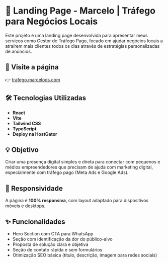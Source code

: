 # 🚀 Landing Page - Marcelo | Tráfego para Negócios Locais

Este projeto é uma landing page desenvolvida para apresentar meus serviços como Gestor de Tráfego Pago, focado em ajudar negócios locais a atraírem mais clientes todos os dias através de estratégias personalizadas de anúncios.

## 📸 Visite a página

👉 [trafego.marcelods.com](https://trafego.marcelods.com/)

## 🛠️ Tecnologias Utilizadas

- **React**
- **Vite**
- **Tailwind CSS**
- **TypeScript**
- **Deploy na HostGator**

## 💡 Objetivo

Criar uma presença digital simples e direta para conectar com pequenos e médios empreendedores que precisam de ajuda com marketing digital, especialmente com tráfego pago (Meta Ads e Google Ads).

## 📱 Responsividade

A página é **100% responsiva**, com layout adaptado para dispositivos móveis e desktops.

## ✨ Funcionalidades

- Hero Section com CTA para WhatsApp
- Seção com identificação da dor do público-alvo
- Proposta de solução clara e objetiva
- Seção de contato rápida e sem formulários
- Otimização SEO básica (título, descrição, imagem para redes sociais)
